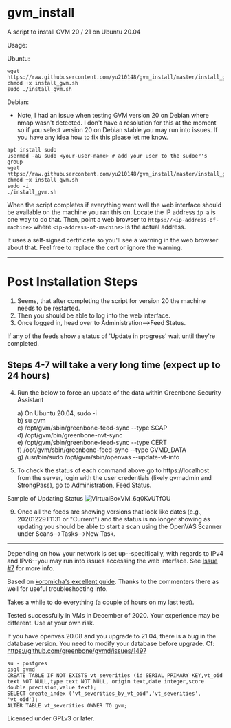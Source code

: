 # gvm_install
A script to install GVM 20 / 21 on Ubuntu 20.04

Usage:

Ubuntu:
```
wget https://raw.githubusercontent.com/yu210148/gvm_install/master/install_gvm.sh
chmod +x install_gvm.sh
sudo ./install_gvm.sh 
```

Debian:
* Note, I had an issue when testing GVM version 20 on Debian where nmap wasn't detected. I don't have a resolution for this at the moment so if you select version 20 on Debian stable you may run into issues. If you have any idea how to fix this please let me know. 

```
apt install sudo
usermod -aG sudo <your-user-name> # add your user to the sudoer's group
wget https://raw.githubusercontent.com/yu210148/gvm_install/master/install_gvm.sh
chmod +x install_gvm.sh
sudo -i
./install_gvm.sh
```

When the script completes if everything went well the web interface should be available on the machine you ran this on. 
Locate the IP address `ip a` is one way to do that. Then, point a web browser to `https://<ip-address-of-machine>` where `<ip-address-of-machine>`
is the actual address.

It uses a self-signed certificate so you'll see a warning in the web browser about that. Feel free to replace the cert or ignore the warning.

**********
# Post Installation Steps
1) Seems, that after completing the script for version 20 the machine needs to be restarted. 
2) Then you should be able to log into the web interface. 
3) Once logged in, head over to Administration-->Feed Status. 

If any of the feeds show a status of 'Update in progress' wait until they're completed. 

## Steps 4-7 will take a very long time (expect up to 24 hours)

4) Run the below to force an update of the data within Greenbone Security Assistant

      a) On Ubuntu 20.04, sudo -i<br/>
      b) su gvm<br/>
      c) /opt/gvm/sbin/greenbone-feed-sync --type SCAP<br/>
      d) /opt/gvm/bin/greenbone-nvt-sync<br/>
      e) /opt/gvm/sbin/greenbone-feed-sync --type CERT<br/>
      f) /opt/gvm/sbin/greenbone-feed-sync --type GVMD_DATA<br/>
      g) /usr/bin/sudo /opt/gvm/sbin/openvas --update-vt-info<br/>

7) To check the status of each command above go to https://localhost from the server, login with the user credentials (likely gvmadmin and StrongPass), go to Administration, Feed Status. 

Sample of Updating Status
![VirtualBoxVM_6q0KvUTfOU](https://user-images.githubusercontent.com/14837699/115396919-83f4ab80-a1b3-11eb-9383-e345d59eaebd.png)

9) Once all the feeds are showing versions that look like dates (e.g., 20201229T1131 or "Current") and the status is no longer showing as updating you should be able to start a scan using the OpenVAS Scanner under Scans-->Tasks-->New Task.
*********

Depending on how your network is set up--specifically, with regards to IPv4 and IPv6--you may run into issues accessing the web interface. See <a href=https://github.com/yu210148/gvm_install/issues/7>Issue #7</a> for more info. 

Based on [koromicha's excellent guide](https://kifarunix.com/install-and-setup-gvm-11-on-ubuntu-20-04/). Thanks to the commenters there as well for useful troubleshooting info.

Takes a while to do everything (a couple of hours on my last test).

Tested successfully in VMs in December of 2020. Your experience may be different. Use at your own risk.

If you have openvas 20.08 and you upgrade to 21.04, there is a bug in the database version. You need to modify your database before upgrade. Cf: https://github.com/greenbone/gvmd/issues/1497
```
su - postgres
psql gvmd
CREATE TABLE IF NOT EXISTS vt_severities (id SERIAL PRIMARY KEY,vt_oid text NOT NULL,type text NOT NULL, origin text,date integer,score double precision,value text); 
SELECT create_index ('vt_severities_by_vt_oid','vt_severities', 'vt_oid'); 
ALTER TABLE vt_severities OWNER TO gvm;
```

Licensed under GPLv3 or later.
